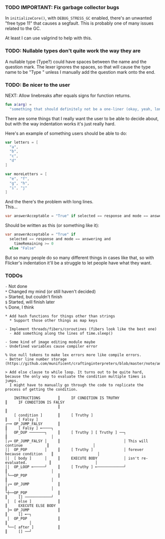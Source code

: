 ### TODO IMPORTANT: Fix garbage collector bugs

In `initializeCore()`, with `DEBUG_STRESS_GC` enabled, there's an unwanted "free type 11" that causes a segfault. This is probably one of many issues related to the GC.

At least I can use valgrind to help with this.

### TODO: Nullable types don't quite work the way they are

A nullable type (Type?) could have spaces between the name and the question mark. The lexer ignores the spaces, so that will cause the type name to be "Type " unless I manually add the question mark onto the end.

### TODO: Be nicer to the user

NEXT: Allow linebreaks after equals signs for function returns.

```kotlin
fun a(arg) =
  "something that should definitely not be a one-liner (okay, yeah, long strings should always be avoided I guess): =(3 + 24 / 3)"
```

There are some things that I really want the user to be able to decide about, but with the way indentation works it's just really hard.

Here's an example of something users should be able to do:
```scala
var letters = [
  "a",
  "b",
  "c",
  "d"
]

var moreLetters = [
  "e", "f",
  "g", "h",
  "i", "j"
]
```

And the there's the problem with long lines.  
This...
```cs
var answerAcceptable = "True" if selected == response and mode == answering and timeRemaining >= 0 else "False"
```
Should be written as this (or something like it):
```cs
var answerAcceptable = "True" if
  selected == response and mode == answering and
    timeRemaining >= 0
  else "False"
```

But so many people do so many different things in cases like that, so with Flicker's indentation it'll be a struggle to let people have what they want.

### TODOs

`-` Not done<br>
`*` Changed my mind (or still haven't decided)<br>
`>` Started, but couldn't finish<br>
`$` Started, will finish later<br>
`%` Done, I think<br>

```
* Add hash functions for things other than strings
  * Support those other things as map keys

- Implement threads/fibers/coroutines (fibers look like the best one)
  - Add something along the lines of time.sleep()

- Some kind of image editing module maybe
- Undefined variables cause compiler error

% Use null tokens to make lex errors more like compile errors.
- Better line number storage (https://github.com/munificent/craftinginterpreters/blob/master/note/answers/chapter14_chunks/1.md).

> Add else clause to while loop. It turns out to be quite hard, because the only way to evaluate the condition multiple times is jumps.
  I might have to manually go through the code to replicate the process of getting the condition.

    INSTRUCTIONS        ║     IF CONDITION IS TRUTHY                                 ║     IF CONDITION IS FALSY
                        ║                                                            ║
    [ condition ]       ║     [ Truthy ]                                             ║     [ Falsy ]
┌─╼ OP_JUMP_FALSY       ║                                                            ║     [ Falsy ] ╾────┐
│   OP_DUP ───────┐     ║     [ Truthy ] [ Truthy ] ──┐                              ║                    │
│┌╼ OP_JUMP_FALSY │     ║                             │ This will continue           ║                    │
││  OP_POP        │     ║     [ Truthy ]              │ forever because condition    ║                    │
││  [ body ]      │     ║     EXECUTE BODY            │ isn't re-evaluated.          ║                    │
││  OP_LOOP ╾─────┘     ║     [ Truthy ] ╾────────────┘                              ║                    │
│└──OP_POP              ║                                                            ║                    │
│┌╼ OP_JUMP             ║                                                            ║                    │
└┼──OP_POP              ║                                                            ║     [] ────────────┘
 │  [ else ]            ║                                                            ║     EXECUTE ELSE BODY
 ├╼ OP_JUMP             ║                                                            ║     [] ╾─┐
 │  OP_POP              ║                                                            ║          │
 └──[ after ]           ║                                                            ║     [] ──┘
```